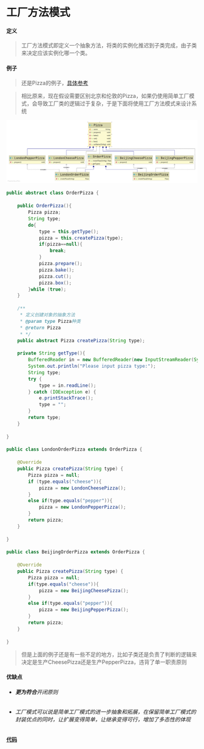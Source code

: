 # 工厂方法模式

#### 定义

>工厂方法模式即定义一个抽象方法，将类的实例化推迟到子类完成，由子类来决定应该实例化哪一个类。

#### 例子

>还是Pizza的例子，[具体参考](factory.md#例子)

>相比原来，现在假设需要区别北京和伦敦的Pizza，如果仍使用简单工厂模式，会导致工厂类的逻辑过于复杂，于是下面将使用工厂方法模式来设计系统

![method.png](../../../../img/pattern/cp/factory/method.png)

```java
public abstract class OrderPizza {

    public OrderPizza(){
        Pizza pizza;
        String type;
        do{
            type = this.getType();
            pizza = this.createPizza(type);
            if(pizza==null){
                break;
            }
            pizza.prepare();
            pizza.bake();
            pizza.cut();
            pizza.box();
        }while (true);
    }

    /**
     * 定义创建对象的抽象方法
     * @param type Pizza种类
     * @return Pizza
     * */
    public abstract Pizza createPizza(String type);

    private String getType(){
        BufferedReader in = new BufferedReader(new InputStreamReader(System.in));
        System.out.println("Please input pizza type:");
        String type;
        try {
            type = in.readLine();
        } catch (IOException e) {
            e.printStackTrace();
            type = "";
        }
        return type;
    }

}

public class LondonOrderPizza extends OrderPizza {

    @Override
    public Pizza createPizza(String type) {
        Pizza pizza = null;
        if (type.equals("cheese")){
            pizza = new LondonCheesePizza();
        }
        else if(type.equals("pepper")){
            pizza = new LondonPepperPizza();
        }
        return pizza;
    }

}

public class BeijingOrderPizza extends OrderPizza {

    @Override
    public Pizza createPizza(String type) {
        Pizza pizza = null;
        if(type.equals("cheese")){
            pizza = new BeijingCheesePizza();
        }
        else if(type.equals("pepper")){
            pizza = new BeijingPepperPizza();
        }
        return pizza;
    }

}
```

>但是上面的例子还是有一些不足的地方，比如子类还是负责了判断的逻辑来决定是生产CheesePizza还是生产PepperPizza，违背了单一职责原则

#### 优缺点

* ###### **更为符合**开闭原则

* ###### 工厂模式可以说是简单工厂模式的进一步抽象和拓展，在保留简单工厂模式的封装优点的同时，让扩展变得简单，让继承变得可行，增加了多态性的体现

#### [代码](../../../../../src/main/java/org/fade/pattern/cp/factory/method)
